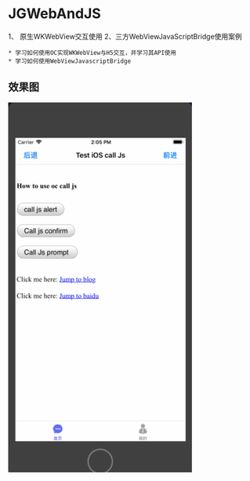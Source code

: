# JGWebAndJS
1、 原生WKWebView交互使用  2、三方WebViewJavaScriptBridge使用案例


    * 学习如何使用OC实现WKWebView与H5交互，并学习其API使用
    * 学习如何使用WebViewJavascriptBridge

## 效果图
<img src="./webjs.gif" width="375">
